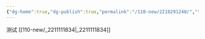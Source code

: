 ```yaml
---
{"dg-home":true,"dg-publish":true,"permalink":"/110-new/2210291240/","tags":"gardenEntry","dgPassFrontmatter":true}
---
```


测试
[[110-new/_2211111834\|_2211111834]]